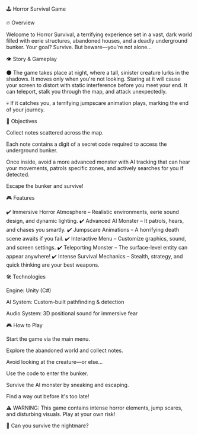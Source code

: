 🕹️ Horror Survival Game

🔥 Overview

Welcome to Horror Survival, a terrifying experience set in a vast, dark world filled with eerie structures, abandoned houses, and a deadly underground bunker. Your goal? Survive. But beware—you're not alone...

👁️ Story & Gameplay

🌑 The game takes place at night, where a tall, sinister creature lurks in the shadows. It moves only when you're not looking. Staring at it will cause your screen to distort with static interference before you meet your end. It can teleport, stalk you through the map, and attack unexpectedly.

💀 If it catches you, a terrifying jumpscare animation plays, marking the end of your journey.

🎯 Objectives

Collect notes scattered across the map.

Each note contains a digit of a secret code required to access the underground bunker.

Once inside, avoid a more advanced monster with AI tracking that can hear your movements, patrols specific zones, and actively searches for you if detected.

Escape the bunker and survive!

🎮 Features

✔️ Immersive Horror Atmosphere – Realistic environments, eerie sound design, and dynamic lighting.
✔️ Advanced AI Monster – It patrols, hears, and chases you smartly.
✔️ Jumpscare Animations – A horrifying death scene awaits if you fail.
✔️ Interactive Menu – Customize graphics, sound, and screen settings.
✔️ Teleporting Monster – The surface-level entity can appear anywhere!
✔️ Intense Survival Mechanics – Stealth, strategy, and quick thinking are your best weapons.

🛠️ Technologies

Engine: Unity (C#)

AI System: Custom-built pathfinding & detection

Audio System: 3D positional sound for immersive fear

🎮 How to Play

Start the game via the main menu.

Explore the abandoned world and collect notes.

Avoid looking at the creature—or else...

Use the code to enter the bunker.

Survive the AI monster by sneaking and escaping.

Find a way out before it's too late!


⚠️ WARNING: This game contains intense horror elements, jump scares, and disturbing visuals. Play at your own risk!

👻 Can you survive the nightmare?

